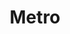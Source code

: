 ---
title: "Metro"
url: /san-juan-de-lurigancho/metro-avenida-proceres-de-la-independencia/
shop: Supermarkt
---